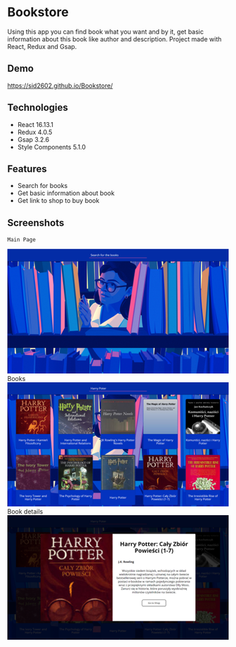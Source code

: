 # Bookstore

Using this app you can find book what you want and by it,
get basic information about this book like author and description.
Project made with React, Redux and Gsap.

## Demo

https://sid2602.github.io/Bookstore/

## Technologies

- React 16.13.1
- Redux 4.0.5
- Gsap 3.2.6
- Style Components 5.1.0

## Features

- Search for books
- Get basic information about book
- Get link to shop to buy book

## Screenshots

    Main Page

![mainPage](./screenshots/1.png)
Books
![books](./screenshots/2.png)
Book details
![Book details](./screenshots/3.png)

